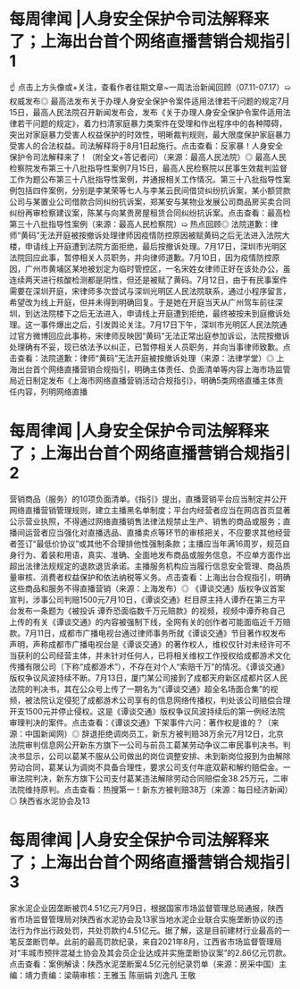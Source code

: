 # 每周律闻 |人身安全保护令司法解释来了；上海出台首个网络直播营销合规指引1

☝ 点击上方头像或+关注，查看作者往期文章~一周法治新闻回顾（07.11-07.17）➯ 权威发布◎ 最高法发布关于办理人身安全保护令案件适用法律若干问题的规定7月15日，最高人民法院召开新闻发布会，发布《关于办理人身安全保护令案件适用法律若干问题的规定》，着力扫清家庭暴力类案件在受理和作出程序中的各种障碍，突出对家庭暴力受害人权益保护的时效性，明晰裁判规则，最大限度保护家庭暴力受害人的合法权益。司法解释将于8月1日起施行。点击查看：反家暴！人身安全保护令司法解释来了！（附全文+答记者问）（来源：最高人民法院）◎ 最高人民检察院发布第三十八批指导性案例7月15日，最高人民检察院以民事生效裁判监督工作为题公布第三十八批指导性案例，并通报相关工作情况。第三十八批指导性案例包括四件案例，分别是李某荣等七人与李某云民间借贷纠纷抗诉案，某小额贷款公司与某置业公司借款合同纠纷抗诉案，郑某安与某物业发展公司商品房买卖合同纠纷再审检察建议案，陈某与向某贵房屋租赁合同纠纷抗诉案。点击查看：最高检第三十八批指导性案例（来源：最高人民检察院）➯ 热点回顾◎ 法院道歉：律师“黄码”无法开庭被按撤诉处理律师因疫情防控原因被赋黄码之后无法进入法院大楼，申请线上开庭遭到法院方面拒绝，最后按撤诉处理。7月17日，深圳市光明区法院回应此事，暂停相关人员职务，并向律师道歉。7月10日，因为疫情防控原因，广州市黄埔区某地被划定为临时管控区，一名宋姓女律师正好在该处办公，虽连续两天进行核酸检测都是阴性，但还是被赋了黄码。7月12日，由于有民事案件需要在深圳开庭，宋律师多次尝试与深圳光明区人民法院联系，通过小程序留言，希望改为线上开庭，但并未得到明确回复。于是她在开庭当天从广州驾车前往深圳，到达法院楼下之后无法进入，申请线上开庭遭到拒绝，最终被按未到庭撤诉处理。这一事件爆出之后，引发舆论关注。7月17日下午，深圳市光明区人民法院通过官方微博回应此事称，宋律师反映因“黄码”无法正常出庭参加诉讼，法院按撤诉处理确有不妥，现已依法予以纠正，已暂停相关人员职务，并向当事律师致歉。点击查看：法院道歉：律师“黄码”无法开庭被按撤诉处理（来源：法律学堂）◎ 上海出台首个网络直播营销合规指引，明确主体责任、负面清单等内容上海市场监管局近日制定发布《上海市网络直播营销活动合规指引》，明确5类网络直播主体责任内容，列明网络直播

# 每周律闻 |人身安全保护令司法解释来了；上海出台首个网络直播营销合规指引2

营销商品（服务）的10项负面清单。《指引》提出，直播营销平台应当制定并公开网络直播营销管理规则，建立主播黑名单制度；平台内经营者应当在网店首页显著公示营业执照，不得通过网络直播销售法律法规禁止生产、销售的商品或服务；直播间运营者应当强化对直播选品、直播卖点等环节的审核把关，不应要求其他经营者签订“最低价协议”或其他不合理排他性强制条款；主播应当年满16周岁，规范自身行为、着装和用语，真实、准确、全面地发布商品或服务信息，不应单方面作出超出法律法规规定的退款退货承诺。主播服务机构应当履行信息安全管理、商品质量审核、消费者权益保护和依法纳税等义务。点击查看：上海出台合规指引，明确这些商品和服务不得直播营销（来源：上海发布）◎ 《谭谈交通》版权争议首案宣判，涉事公司判赔1500元7月10日，《谭谈交通》栏目原主持人谭乔在第三方平台发布一条题为《被投诉 谭乔恐面临数千万元赔款》的视频，视频中谭乔称自己上传的有关《谭谈交通》的内容被强制下线，全网有关的创作者可能面临近千万赔款。7月11日，成都市广播电视台通过律师事务所就《谭谈交通》节目著作权发布声明，声称成都市广播电视台是《谭谈交通》的著作权人，维权仅针对未经许可不当获利的公司经营主体，并未针对任何人，已将相关维权工作授权给成都游术文化传播有限公司（下称“成都游术”），不存在对个人“索赔千万”的情况。《谭谈交通》版权争议风波持续不断。7月13日，厦门某公司接到了成都天府新区成都片区人民法院的判决书，其在公众号上传了一期名为“《谭谈交通》超全名场面合集”的视频，被法院认定侵犯了成都游术公司享有的信息网络传播权，判处该公司赔偿合理开支1500元并停止侵权。这是《谭谈交通》版权争议风波持续后的第一例经法院审理判决的案件。点击查看：《谭谈交通》下架事件六问：著作权是谁的？（来源：中国新闻网）◎ 辞退拒绝调岗员工，新东方被判赔38万余元7月12日，北京法院审判信息网公开新东方旗下一公司与前员工葛某劳动争议二审民事判决书。判决书显示，公司以葛某不服从公司做出的岗位调整安排、未到新岗位报到为由解除劳动合同，葛某认为调岗不具备合理性，要求公司支付年底双薪和解约赔偿金。一审法院判决，新东方旗下公司支付葛某违法解除劳动合同赔偿金38.25万元，二审法院维持原判。点击查看：热搜第一！新东方被判赔38万（来源：每日经济新闻）◎ 陕西省水泥协会及13

# 每周律闻 |人身安全保护令司法解释来了；上海出台首个网络直播营销合规指引3

家水泥企业因垄断被罚4.51亿元7月9日，根据国家市场监督管理总局通报，陕西省市场监督管理局对陕西省水泥协会及13家当地水泥企业联合实施垄断协议的违法行为作出行政处罚，共处罚款约4.51亿元。据了解，这是目前建材行业最高的一笔反垄断罚单。此前的最高罚款纪录，来自2021年8月，江西省市场监督管理局对“丰城市预拌混凝土协会及其会员企业达成并实施垄断协议案”的2.86亿元罚款。点击查看：案例解读：陕西水泥垄断案4.5亿元创纪录罚单（来源：房采中国）主编：靖力责编：梁萌审核：王雅玉 陈丽娟 刘逸凡 王敬

